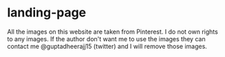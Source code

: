 # landing-page

All the images on this website are taken from Pinterest. I do not own rights to any images. 
If the author don't want me to use the images they can contact me @guptadheerajj15 (twitter) and I will remove those images.